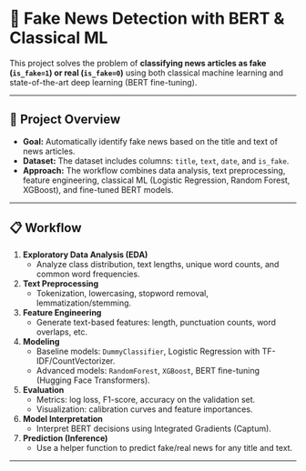 # 📰 Fake News Detection with BERT & Classical ML

This project solves the problem of **classifying news articles as fake (`is_fake=1`) or real (`is_fake=0`)** using both classical machine learning and state-of-the-art deep learning (BERT fine-tuning).

---

## 🚀 Project Overview

- **Goal:** Automatically identify fake news based on the title and text of news articles.
- **Dataset:** The dataset includes columns: `title`, `text`, `date`, and `is_fake`.
- **Approach:** The workflow combines data analysis, text preprocessing, feature engineering, classical ML (Logistic Regression, Random Forest, XGBoost), and fine-tuned BERT models.

---

## 📋 Workflow

1. **Exploratory Data Analysis (EDA)**
    - Analyze class distribution, text lengths, unique word counts, and common word frequencies.
2. **Text Preprocessing**
    - Tokenization, lowercasing, stopword removal, lemmatization/stemming.
3. **Feature Engineering**
    - Generate text-based features: length, punctuation counts, word overlaps, etc.
4. **Modeling**
    - Baseline models: `DummyClassifier`, Logistic Regression with TF-IDF/CountVectorizer.
    - Advanced models: `RandomForest`, `XGBoost`, BERT fine-tuning (Hugging Face Transformers).
5. **Evaluation**
    - Metrics: log loss, F1-score, accuracy on the validation set.
    - Visualization: calibration curves and feature importances.
6. **Model Interpretation**
    - Interpret BERT decisions using Integrated Gradients (Captum).
7. **Prediction (Inference)**
    - Use a helper function to predict fake/real news for any title and text.

---



